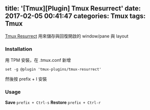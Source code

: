 title: '[Tmux][Plugin] Tmux Resurrect'
date: 2017-02-05 00:41:47
categories: Tmux
tags: Tmux
---
[Tmux Resurrect](https://github.com/tmux-plugins/tmux-resurrect) 用來儲存與回復開啟的 window/pane 與 layout

<!-- more -->

### Installation
用 TPM 安裝，在 .tmux.conf 新增

```
set -g @plugin 'tmux-plugins/tmux-resurrect'
```

然後按 prefix + I 安裝

### Usage

**Save**
`prefix + Ctrl-s`
**Restore**
`prefix + Ctrl-r`
